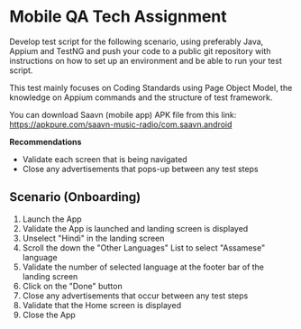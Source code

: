 # Mobile QA Tech Assignment

Develop test script for the following scenario, using preferably Java, Appium and TestNG and push your code to a public git repository with instructions on how to set up an environment and be able to run your test script.

This test mainly focuses on Coding Standards using Page Object Model, the knowledge on Appium commands and the structure of test framework.

You can download Saavn (mobile app) APK file from this link: https://apkpure.com/saavn-music-radio/com.saavn.android

**Recommendations**
 - Validate each screen that is being navigated
 - Close any advertisements that pops-up between any test steps

## Scenario (Onboarding)

1.	Launch the App
1.	Validate the App is launched and landing screen is displayed
1.	Unselect "Hindi" in the landing screen
1.	Scroll the down the "Other Languages" List to select "Assamese" language
1.	Validate the number of selected language at the footer bar of the landing screen
1.	Click on the "Done" button
1.	Close any advertisements that occur between any test steps
1.	Validate that the Home screen is displayed
1.	Close the App
